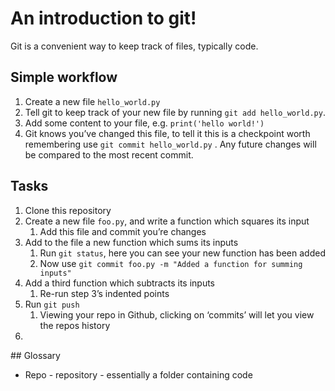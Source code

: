 # An introduction to git!

Git is a convenient way to keep track of files, typically code. 

## Simple workflow

1. Create a new file `hello_world.py`
2. Tell git to keep track of your new file by running `git add hello_world.py`.
3. Add some content to your file, e.g. `print('hello world!')`
4. Git knows you’ve changed this file, to tell it this is a checkpoint worth remembering use `git commit hello_world.py` . Any future changes will be compared to the most recent commit.

## Tasks

1. Clone this repository
2. Create a new file `foo.py`, and write a function which squares its input
   1. Add this file and commit you’re changes
3. Add to the file a new function which sums its inputs
   1. Run `git status`, here you can see your new function has been added
   2. Now use `git commit foo.py -m "Added a function for summing inputs"`
4. Add a third function which subtracts its inputs
   1. Re-run step 3’s indented points
5. Run `git push`
   1. Viewing your repo in Github, clicking on ‘commits’ will let you view the repos history
6. 



## Glossary

* Repo - repository - essentially a folder containing code
